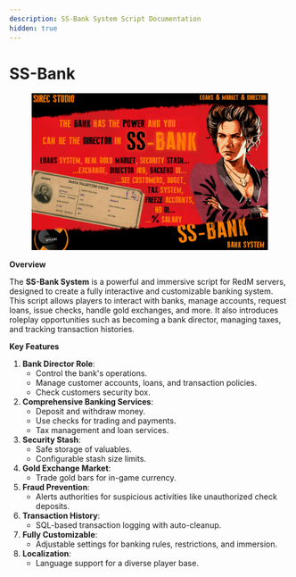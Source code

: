 ```yaml
---
description: SS-Bank System Script Documentation
hidden: true
---
```


# SS-Bank



<figure><img src="../.gitbook/assets/RESIZE.png" alt=""><figcaption></figcaption></figure>

**Overview**

The **SS-Bank System** is a powerful and immersive script for RedM servers, designed to create a fully interactive and customizable banking system. This script allows players to interact with banks, manage accounts, request loans, issue checks, handle gold exchanges, and more. It also introduces roleplay opportunities such as becoming a bank director, managing taxes, and tracking transaction histories.

**Key Features**

1. **Bank Director Role**:
   * Control the bank's operations.
   * Manage customer accounts, loans, and transaction policies.
   * Check customers security box.
2. **Comprehensive Banking Services**:
   * Deposit and withdraw money.
   * Use checks for trading and payments.
   * Tax management and loan services.
3. **Security Stash**:
   * Safe storage of valuables.
   * Configurable stash size limits.
4. **Gold Exchange Market**:
   * Trade gold bars for in-game currency.
5. **Fraud Prevention**:
   * Alerts authorities for suspicious activities like unauthorized check deposits.
6. **Transaction History**:
   * SQL-based transaction logging with auto-cleanup.
7. **Fully Customizable**:
   * Adjustable settings for banking rules, restrictions, and immersion.
8. **Localization**:
   * Language support for a diverse player base.
